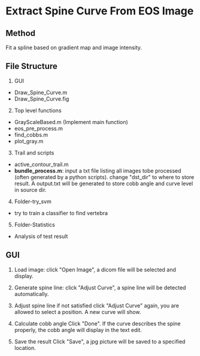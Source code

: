 # Extract Spine Curve From EOS Image #

## Method 
Fit a spline based on gradient map and image intensity.


## File Structure
1. GUI
  * Draw_Spine_Curve.m
  * Draw_Spine_Curve.fig
2. Top level functions
  * GrayScaleBased.m (Implement main function)
  * eos_pre_process.m
  * find_cobbs.m
  * plot_gray.m
3. Trail and scripts
  * active_contour_trail.m
  * **bundle_process.m**: input a txt file listing all images tobe processed (often generated by a python scripts). change "dst_dir" to where to store result. A output.txt will be generated to store cobb angle and curve level in source dir.
4. Folder-try_svm
  * try to train a classifier to find vertebra 
5. Folder-Statistics
  * Analysis of test result
## GUI
1. Load image:
click "Open Image", a dicom file will be selected and display.

2. Generate spine line:
click "Adjust Curve", a spine line will be detected automatically.

3. Adjust spine line if not satisfied
click "Adjust Curve" again, you are allowed to select a position. A new curve will show.

4. Calculate cobb angle
Click "Done". If the curve describes the spine properly, the cobb angle will display in the text edit.

5. Save the result
Click "Save", a jpg picture will be saved to a specified location.








